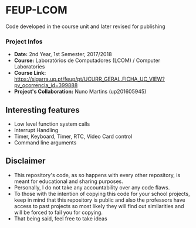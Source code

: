 # FEUP-LCOM
Code developed in the course unit and later revised for publishing

### Project Infos
* **Date:** 2nd Year, 1st Semester, 2017/2018
* **Course:** Laboratórios de Computadores (LCOM) / Computer Laboratories
* **Course Link:** https://sigarra.up.pt/feup/pt/UCURR_GERAL.FICHA_UC_VIEW?pv_ocorrencia_id=399888
* **Project's Collaboration:** Nuno Martins (up201605945)

## Interesting features
 - Low level function system calls
 - Interrupt Handling
 - Timer, Keyboard, Timer, RTC, Video Card control
 - Command line arguments
 
## Disclaimer
 - This repository's code, as so happens with every other repository, is meant for educational and sharing purposes. 
 - Personally, I do not take any accountability over any code flaws. 
 - To those with the intention of copying this code for your school projects, keep in mind that this repository is public and also the professors have access to past projects so most likely they will find out similarities and will be forced to fail you for copying.
 - That being said, feel free to take ideas
